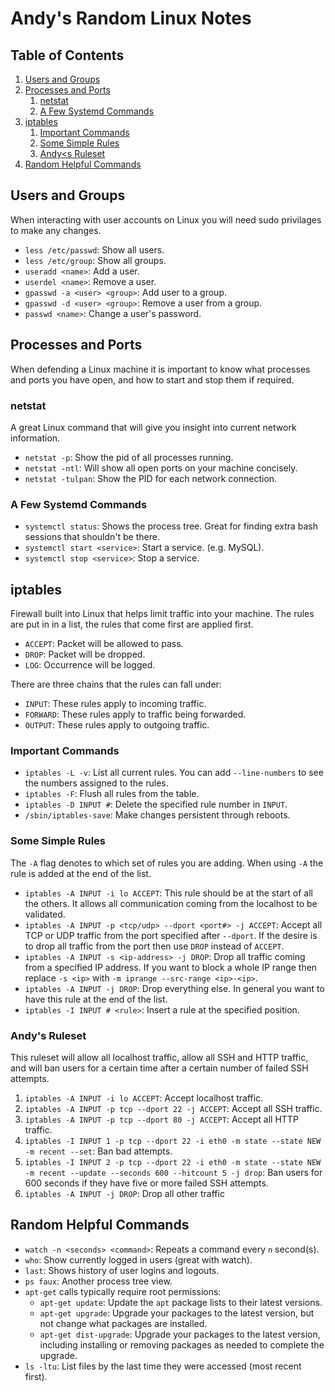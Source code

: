 # Andy's Random Linux Notes

## Table of Contents

1. [Users and Groups](#users-and-groups)
2. [Processes and Ports](#processes-and-ports)
    1. [netstat](#netstat)
    2. [A Few Systemd Commands](#a-few-systemd-commands)
3. [iptables](#iptables)
    1. [Important Commands](#important-commands)
    2. [Some Simple Rules](#some-simple-rules)
    3. [Andy<s Ruleset](#andy's-ruleset)
4. [Random Helpful Commands](#random-helpful-commands)

## Users and Groups

When interacting with user accounts on Linux you will need sudo privilages to
make any changes.

* `less /etc/passwd`:  Show all users.
* `less /etc/group`: Show all groups.
* `useradd <name>`: Add a user.
* `userdel <name>`: Remove a user.
* `gpasswd -a <user> <group>`: Add user to a group.
* `gpasswd -d <user> <group>`: Remove a user from a group.
* `passwd <name>`: Change a user's password.

## Processes and Ports

When defending a Linux machine it is important to know what processes and ports
you have open, and how to start and stop them if required.

### netstat

A great Linux command that will give you insight into current network information.

* `netstat -p`: Show the pid of all processes running.
* `netstat -ntl`: Will show all open ports on your machine concisely.
* `netstat -tulpan`: Show the PID for each network connection.

### A Few Systemd Commands

* `systemctl status`: Shows the process tree. Great for finding extra bash
sessions that shouldn't be there.
* `systemctl start <service>`: Start a service. (e.g. MySQL).
* `systemctl stop <service>`: Stop a service.

## iptables

Firewall built into Linux that helps limit traffic into your machine. The rules
are put in in a list, the rules that come first are applied first.

* `ACCEPT`: Packet will be allowed to pass.
* `DROP`: Packet will be dropped.
* `LOG`: Occurrence will be logged.

There are three chains that the rules can fall under:

* `INPUT`: These rules apply to incoming traffic.
* `FORWARD`: These rules apply to traffic being forwarded.
* `OUTPUT`: These rules apply to outgoing traffic.

### Important Commands

* `iptables -L -v`: List all current rules. You can add `--line-numbers` to see
the numbers assigned to the rules.
* `iptables -F`: Flush all rules from the table.
* `iptables -D INPUT #`: Delete the specified rule number in `INPUT`.
* `/sbin/iptables-save`: Make changes persistent through reboots.

### Some Simple Rules

The `-A` flag denotes to which set of rules you are adding. When using `-A` the rule
is added at the end of the list.

* `iptables -A INPUT -i lo ACCEPT`: This rule should be at the start of all the
others. It allows all communication coming from the localhost to be validated.
* `iptables -A INPUT -p <tcp/udp> --dport <port#> -j ACCEPT`: Accept all TCP
or UDP traffic from the port specified after `--dport`. If the desire is to drop
all traffic from the port then use `DROP` instead of `ACCEPT`.
* `iptables -A INPUT -s <ip-address> -j DROP`: Drop all traffic coming from a
specified IP address. If you want to block a whole IP range then replace `-s <ip>`
with `-m iprange --src-range <ip>-<ip>`.
* `iptables -A INPUT -j DROP`: Drop everything else. In general you want to
have this rule at the end of the list.
* `iptables -I INPUT # <rule>`: Insert a rule at the specified position.

### Andy's Ruleset

This ruleset will allow all localhost traffic, allow all SSH and HTTP traffic,
and will ban users for a certain time after a certain number of failed SSH attempts.

1. `iptables -A INPUT -i lo ACCEPT`: Accept localhost traffic.
2. `iptables -A INPUT -p tcp --dport 22 -j ACCEPT`: Accept all SSH traffic.
3. `iptables -A INPUT -p tcp --dport 80 -j ACCEPT`: Accept all HTTP traffic.
4. `iptables -I INPUT 1 -p tcp --dport 22 -i eth0 -m state --state NEW -m recent
 --set`: Ban bad attempts.
5. `iptables -I INPUT 2 -p tcp --dport 22 -i eth0 -m state --state NEW -m recent
 --update --seconds 600 --hitcount 5 -j drop`: Ban users for 600 seconds if they
 have five or more failed SSH attempts.
6. `iptables -A INPUT -j DROP`: Drop all other traffic

## Random Helpful Commands

* `watch -n <seconds> <command>`: Repeats a command every `n` second(s).
* `who`: Show currently logged in users (great with watch).
* `last`: Shows history of user logins and logouts.
* `ps faux`: Another process tree view.
* `apt-get` calls typically require root permissions:
  * `apt-get update`: Update the `apt` package lists to their latest versions.
  * `apt-get upgrade`: Upgrade your packages to the latest version, but not change
what packages are installed.
  * `apt-get dist-upgrade`: Upgrade your packages to the latest version, including
installing or removing packages as needed to complete the upgrade.
* `ls -ltu`: List files by the last time they were accessed (most recent first).
